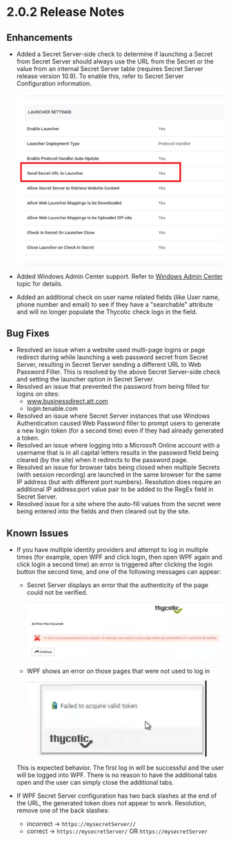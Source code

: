 [title]: # (2.0.2 Release Notes)
[tags]: # (web password filler)
[priority]: # (39993)
# 2.0.2 Release Notes

## Enhancements

* Added a Secret Server-side check to determine if launching a Secret from Secret Server should always use the URL from the Secret or the value from an internal Secret Server table (requires Secret Server release version 10.9). To enable this, refer to Secret Server Configuration information.

  ![win-admin-2](../using-wpf/images/win-admin-2.png "Sending Secret URL launcher setting in Secret Server")
* Added Windows Admin Center support. Refer to [Windows Admin Center](../using-wpf/win-admin-ctr.md) topic for details.
* Added an additional check on user name related fields (like User name, phone number and email) to see if they have a "searchable" attribute and will no longer populate the Thycotic check logo in the field.

## Bug Fixes

* Resolved an issue when a website used multi-page logins or page redirect during while launching a web password secret from Secret Server, resulting in Secret Server sending a different URL to Web Password Filler. This is resolved by the above Secret Server-side check and setting the launcher option in Secret Server.
* Resolved an issue that prevented the password from being filled for logins on sites:
  * www.businessdirect.att.com
  * login.tenable.com
* Resolved an issue where Secret Server instances that use Windows Authentication caused Web Password filler to prompt users to generate a new login token (for a second time) even if they had already generated a token.
* Resolved an issue where logging into a Microsoft Online account with a username that is in all capital letters results in the password field being cleared (by the site) when it redirects to the password page.
* Resolved an issue for browser tabs being closed when multiple Secrets (with session recording) are launched in the same browser for the same IP address (but with different port numbers). Resolution does require an additional IP address:port value pair to be added to the RegEx field in Secret Server.
* Resolved issue for a site where the auto-fill values from the secret were being entered into the fields and then cleared out by the site.

## Known Issues

* If you have multiple identity providers and attempt to log in multiple times (for example, open WPF and click login, then open WPF again and click login a second time) an error is triggered after clicking the login button the second time, and one of the following messages can appear:
  * Secret Server displays an error that the authenticity of the page could not be verified.

    ![win-admin-3](../using-wpf/images/win-admin-3.png "Secret Server Error message on repeated open/login")
  * WPF shows an error on those pages that were not used to log in

    ![win-admin-4](../using-wpf/images/win-admin-4.png "WPF Error message on repeated open/login")

  This is expected behavior. The first log in will be successful and the user will be logged into WPF. There is no reason to have the additional tabs open and the user can simply close the additional tabs.
* If WPF Secret Server configuration has two back slashes at the end of the URL, the generated token does not appear to work. Resolution, remove one of the back slashes:
  * incorrect ->  `https://mysecretServer//`
  * correct -> `https://mysecretServer/` OR `https://mysecretServer`
